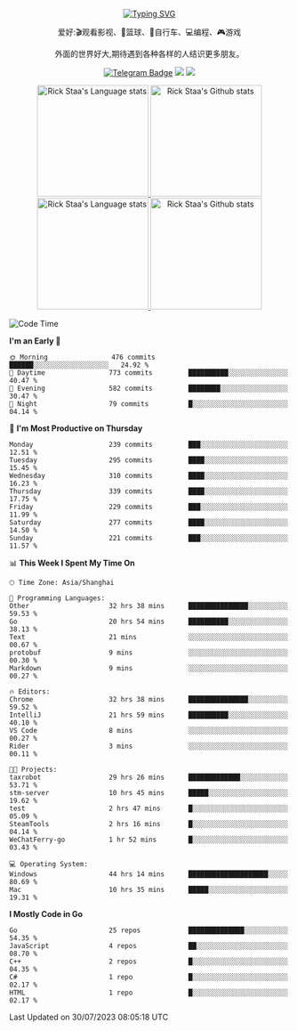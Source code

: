 <div align="center"> 

[![Typing SVG](https://readme-typing-svg.herokuapp.com?size=25&duration=2500&color=eeeeee&vCenter=true&width=200&height=40&lines=Hi+there+%F0%9F%91%8B%F0%9F%8F%BB;I'm+DanBai)](https://git.io/typing-svg)

爱好:🎬观看影视、🏀篮球、🚴自行车、💻编程、🎮游戏

外面的世界好大,期待遇到各种各样的人结识更多朋友。

[![Telegram Badge](https://img.shields.io/badge/-Telegram-blue?style=flat&logo=Telegram&logoColor=white)](https://t.me/danbai9420) 
[![](https://img.shields.io/badge/-Blog-brightgreen?style=flat&logo=Blogger&logoColor=white)](https://p00q.cn)
[![](https://img.shields.io/badge/-Email-red?style=flat&logo=Mail.Ru&logoColor=white)](mailto:danbai@88.com)
</div>

<!-- Light Mode -->
<div align="center"> 
<a href="https://github.com/anuraghazra/github-readme-stats#gh-light-mode-only">
<img height=200 src="https://github-readme-stats.vercel.app/api/top-langs/?username=danbai225&layout=compact&langs_count=10&hide_border=1&role=OWNER,COLLABORATOR#gh-light-mode-only" alt="Rick Staa's Language stats" />
</a>
<a href="https://github.com/anuraghazra/github-readme-stats#gh-light-mode-only">
<img height=200 src="https://github-readme-stats.vercel.app/api?username=danbai225&show_icons=true&count_private=true&line_height=28&hide_border=1&include_all_commits=true&card_width=450&role=OWNER,COLLABORATOR&exclude_repo=github-readme-stats#gh-light-mode-only" alt="Rick Staa's Github stats" />
</a>
</div>

<!-- Dark Mode -->
<div align="center"> 
<a href="https://github.com/anuraghazra/github-readme-stats#gh-dark-mode-only">
<img height=200 src="https://github-readme-stats.vercel.app/api/top-langs/?username=danbai225&layout=compact&langs_count=10&hide_border=1&role=OWNER,COLLABORATOR&theme=github_dark#gh-dark-mode-only" alt="Rick Staa's Language stats" />
</a>
<a href="https://github.com/anuraghazra/github-readme-stats#gh-dark-mode-only">
<img height=200 src="https://github-readme-stats.vercel.app/api?username=danbai225&show_icons=true&count_private=true&line_height=28&hide_border=1&include_all_commits=true&card_width=450&role=OWNER,COLLABORATOR&exclude_repo=github-readme-stats&theme=github_dark#gh-dark-mode-only" alt="Rick Staa's Github stats" />
</a>
</div>

<!--START_SECTION:waka-->
![Code Time](http://img.shields.io/badge/Code%20Time-732%20hrs%2034%20mins-blue)

**I'm an Early 🐤** 

```text
🌞 Morning                476 commits         ██████░░░░░░░░░░░░░░░░░░░   24.92 % 
🌆 Daytime                773 commits         ██████████░░░░░░░░░░░░░░░   40.47 % 
🌃 Evening                582 commits         ████████░░░░░░░░░░░░░░░░░   30.47 % 
🌙 Night                  79 commits          █░░░░░░░░░░░░░░░░░░░░░░░░   04.14 % 
```
📅 **I'm Most Productive on Thursday** 

```text
Monday                   239 commits         ███░░░░░░░░░░░░░░░░░░░░░░   12.51 % 
Tuesday                  295 commits         ████░░░░░░░░░░░░░░░░░░░░░   15.45 % 
Wednesday                310 commits         ████░░░░░░░░░░░░░░░░░░░░░   16.23 % 
Thursday                 339 commits         ████░░░░░░░░░░░░░░░░░░░░░   17.75 % 
Friday                   229 commits         ███░░░░░░░░░░░░░░░░░░░░░░   11.99 % 
Saturday                 277 commits         ████░░░░░░░░░░░░░░░░░░░░░   14.50 % 
Sunday                   221 commits         ███░░░░░░░░░░░░░░░░░░░░░░   11.57 % 
```


📊 **This Week I Spent My Time On** 

```text
🕑︎ Time Zone: Asia/Shanghai

💬 Programming Languages: 
Other                    32 hrs 38 mins      ███████████████░░░░░░░░░░   59.53 % 
Go                       20 hrs 54 mins      ██████████░░░░░░░░░░░░░░░   38.13 % 
Text                     21 mins             ░░░░░░░░░░░░░░░░░░░░░░░░░   00.67 % 
protobuf                 9 mins              ░░░░░░░░░░░░░░░░░░░░░░░░░   00.30 % 
Markdown                 9 mins              ░░░░░░░░░░░░░░░░░░░░░░░░░   00.27 % 

🔥 Editors: 
Chrome                   32 hrs 38 mins      ███████████████░░░░░░░░░░   59.52 % 
IntelliJ                 21 hrs 59 mins      ██████████░░░░░░░░░░░░░░░   40.10 % 
VS Code                  8 mins              ░░░░░░░░░░░░░░░░░░░░░░░░░   00.27 % 
Rider                    3 mins              ░░░░░░░░░░░░░░░░░░░░░░░░░   00.11 % 

🐱‍💻 Projects: 
taxrobot                 29 hrs 26 mins      █████████████░░░░░░░░░░░░   53.71 % 
stm-server               10 hrs 45 mins      █████░░░░░░░░░░░░░░░░░░░░   19.62 % 
test                     2 hrs 47 mins       █░░░░░░░░░░░░░░░░░░░░░░░░   05.09 % 
SteamTools               2 hrs 16 mins       █░░░░░░░░░░░░░░░░░░░░░░░░   04.14 % 
WeChatFerry-go           1 hr 52 mins        █░░░░░░░░░░░░░░░░░░░░░░░░   03.43 % 

💻 Operating System: 
Windows                  44 hrs 14 mins      ████████████████████░░░░░   80.69 % 
Mac                      10 hrs 35 mins      █████░░░░░░░░░░░░░░░░░░░░   19.31 % 
```

**I Mostly Code in Go** 

```text
Go                       25 repos            ██████████████░░░░░░░░░░░   54.35 % 
JavaScript               4 repos             ██░░░░░░░░░░░░░░░░░░░░░░░   08.70 % 
C++                      2 repos             █░░░░░░░░░░░░░░░░░░░░░░░░   04.35 % 
C#                       1 repo              █░░░░░░░░░░░░░░░░░░░░░░░░   02.17 % 
HTML                     1 repo              █░░░░░░░░░░░░░░░░░░░░░░░░   02.17 % 
```




 Last Updated on 30/07/2023 08:05:18 UTC
<!--END_SECTION:waka-->
